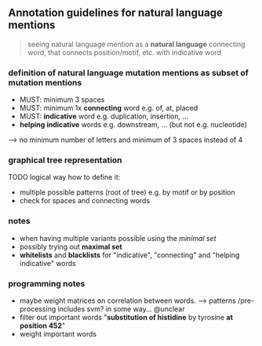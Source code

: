 ## Annotation guidelines for natural language mentions
> seeing natural language mention as a **natural language**
> connecting word, that connects position/motif, etc. with indicative word

### definition of natural language mutation mentions as subset of mutation mentions
- MUST: minimum 3 spaces
- MUST: minimum 1x **connecting** word e.g. of, at, placed
- MUST: **indicative** word e.g. duplication, insertion, ...
- **helping indicative** words e.g. downstream, ... (but not e.g. nucleotide)

--> no minimum number of letters and minimum of 3 spaces instead of 4
### graphical tree representation
TODO
logical way how to define it:
- multiple possible patterns (root of tree) e.g. by motif or by position
- check for spaces and connecting words

### notes
- when having multiple variants possible using the *minimal set*
- possibly trying out **maximal set**
- **whitelists** and **blacklists** for "indicative", "connecting" and "helping indicative" words

### programming notes
- maybe weight matrices on correlation between words. --> patterns /pre-processing includes svm? in some way... @unclear
- filter out important words "**substitution of histidine** by tyrosine **at position 452**"
- weight important words
